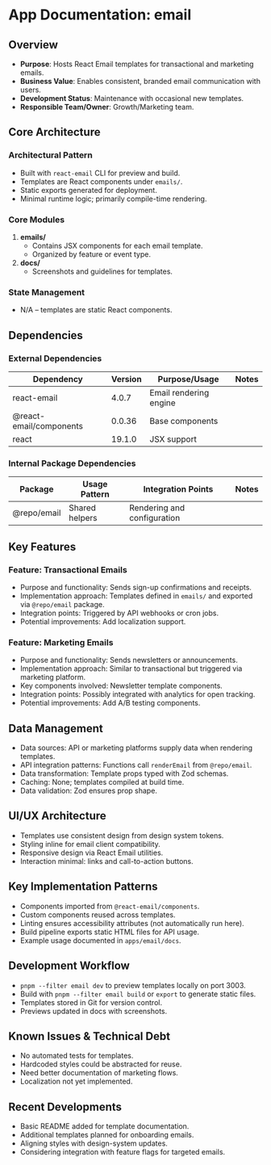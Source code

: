 # App Documentation: email

## Overview
- **Purpose**: Hosts React Email templates for transactional and marketing emails.
- **Business Value**: Enables consistent, branded email communication with users.
- **Development Status**: Maintenance with occasional new templates.
- **Responsible Team/Owner**: Growth/Marketing team.

## Core Architecture

### Architectural Pattern
- Built with `react-email` CLI for preview and build.
- Templates are React components under `emails/`.
- Static exports generated for deployment.
- Minimal runtime logic; primarily compile-time rendering.

### Core Modules
1. **emails/**
   - Contains JSX components for each email template.
   - Organized by feature or event type.
2. **docs/**
   - Screenshots and guidelines for templates.

### State Management
- N/A – templates are static React components.

## Dependencies

### External Dependencies
| Dependency | Version | Purpose/Usage | Notes |
|------------|---------|--------------|-------|
| react-email | 4.0.7 | Email rendering engine | |
| @react-email/components | 0.0.36 | Base components | |
| react | 19.1.0 | JSX support | |

### Internal Package Dependencies
| Package | Usage Pattern | Integration Points | Notes |
|-----------|---------------|-------------------|-------|
| @repo/email | Shared helpers | Rendering and configuration | |

## Key Features

### Feature: Transactional Emails
- Purpose and functionality: Sends sign-up confirmations and receipts.
- Implementation approach: Templates defined in `emails/` and exported via `@repo/email` package.
- Integration points: Triggered by API webhooks or cron jobs.
- Potential improvements: Add localization support.

### Feature: Marketing Emails
- Purpose and functionality: Sends newsletters or announcements.
- Implementation approach: Similar to transactional but triggered via marketing platform.
- Key components involved: Newsletter template components.
- Integration points: Possibly integrated with analytics for open tracking.
- Potential improvements: Add A/B testing components.

## Data Management
- Data sources: API or marketing platforms supply data when rendering templates.
- API integration patterns: Functions call `renderEmail` from `@repo/email`.
- Data transformation: Template props typed with Zod schemas.
- Caching: None; templates compiled at build time.
- Data validation: Zod ensures prop shape.

## UI/UX Architecture
- Templates use consistent design from design system tokens.
- Styling inline for email client compatibility.
- Responsive design via React Email utilities.
- Interaction minimal: links and call-to-action buttons.

## Key Implementation Patterns
- Components imported from `@react-email/components`.
- Custom components reused across templates.
- Linting ensures accessibility attributes (not automatically run here).
- Build pipeline exports static HTML files for API usage.
- Example usage documented in `apps/email/docs`.

## Development Workflow
- `pnpm --filter email dev` to preview templates locally on port 3003.
- Build with `pnpm --filter email build` or `export` to generate static files.
- Templates stored in Git for version control.
- Previews updated in docs with screenshots.

## Known Issues & Technical Debt
- No automated tests for templates.
- Hardcoded styles could be abstracted for reuse.
- Need better documentation of marketing flows.
- Localization not yet implemented.

## Recent Developments
- Basic README added for template documentation.
- Additional templates planned for onboarding emails.
- Aligning styles with design-system updates.
- Considering integration with feature flags for targeted emails.
